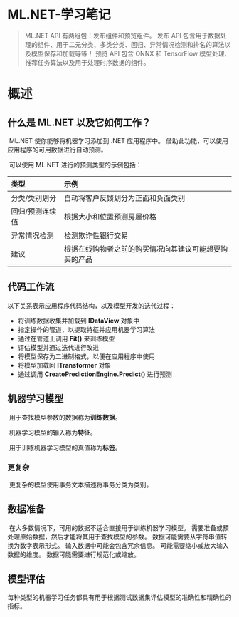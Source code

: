 # ML.NET-学习笔记

> ML.NET API 有两组包：发布组件和预览组件。 发布 API 包含用于数据处理的组件、用于二元分类、多类分类、回归、异常情况检测和排名的算法以及模型保存和加载等等！ 预览 API 包含 ONNX 和 TensorFlow 模型处理、推荐任务算法以及用于处理时序数据的组件。

# 概述

## 什么是 ML.NET 以及它如何工作？

​	ML.NET 使你能够将机器学习添加到 .NET 应用程序中。 借助此功能，可以使用应用程序的可用数据进行自动预测。

​	可以使用 ML.NET 进行的预测类型的示例包括：

| 类型            | 示例                                                   |
| :-------------- | :----------------------------------------------------- |
| 分类/类别划分   | 自动将客户反馈划分为正面和负面类别                     |
| 回归/预测连续值 | 根据大小和位置预测房屋价格                             |
| 异常情况检测    | 检测欺诈性银行交易                                     |
| 建议            | 根据在线购物者之前的购买情况向其建议可能想要购买的产品 |

## 代码工作流

以下关系表示应用程序代码结构，以及模型开发的迭代过程：

- 将训练数据收集并加载到 **IDataView** 对象中
- 指定操作的管道，以提取特征并应用机器学习算法
- 通过在管道上调用 **Fit()** 来训练模型
- 评估模型并通过迭代进行改进
- 将模型保存为二进制格式，以便在应用程序中使用
- 将模型加载回 **ITransformer** 对象
- 通过调用 **CreatePredictionEngine.Predict()** 进行预测

## 机器学习模型

​	用于查找模型参数的数据称为**训练数据**。 

​	机器学习模型的输入称为**特征**。

​	用于训练机器学习模型的真值称为**标签**。

### 更复杂

​	更复杂的模型使用事务文本描述将事务分类为类别。

## 数据准备

​	在大多数情况下，可用的数据不适合直接用于训练机器学习模型。 需要准备或预处理原始数据，然后才能将其用于查找模型的参数。 数据可能需要从字符串值转换为数字表示形式。 输入数据中可能会包含冗余信息。 可能需要缩小或放大输入数据的维度。 数据可能需要进行规范化或缩放。

## 模型评估

​	每种类型的机器学习任务都具有用于根据测试数据集评估模型的准确性和精确性的指标。